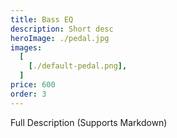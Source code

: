 ```yaml
---
title: Bass EQ
description: Short desc
heroImage: ./pedal.jpg
images:
  [
    [./default-pedal.png],
  ]
price: 600
order: 3
---
```


Full Description 
(Supports Markdown)
